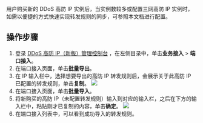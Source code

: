用户购买新的 DDoS 高防 IP 实例后，当实例数较多或配置三网高防 IP 实例时，如需以便捷的方式快速实现转发规则的同步，可参照本文档进行配置。
## 操作步骤
1. 登录 [DDoS 高防 IP（新版）管理控制台](https://console.cloud.tencent.com/ddos/antiddos-advanced/access/l4) ，在左侧目录中，单击**业务接入** > **端口接入**。
2. 在端口接入页面，单击**批量导出**。
3. 在 IP 输入栏中，选择想要导出的高防 IP 转发规则后，会展示关于此高防 IP 已配置的转发规则，单击**复制**。
![](https://main.qcloudimg.com/raw/ee049ae2119d897863f512b6612216b9.png)
4. 在端口接入页面，单击**批量导入**。
5. 将新购买的高防 IP（未配置转发规则）输入到对应的输入栏，之后在下方的输入栏中，粘贴刚才已复制的内容，单击**确定**。
![](https://main.qcloudimg.com/raw/efaa35e92a9dc6b7f8d59c10cf082858.png)
6. 在端口接入列表中，可以看到成功导入的转发规则。
